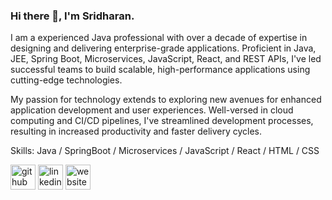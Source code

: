 ### Hi there 👋, I'm Sridharan.
I am a experienced Java professional with over a decade of expertise in designing and delivering enterprise-grade applications. Proficient in Java, JEE, Spring Boot, Microservices, JavaScript, React, and REST APIs, I've led successful teams to build scalable, high-performance applications using cutting-edge technologies. 

My passion for technology extends to exploring new avenues for enhanced application development and user experiences. Well-versed in cloud computing and CI/CD pipelines, I've streamlined development processes, resulting in increased productivity and faster delivery cycles. 


Skills: Java / SpringBoot / Microservices / JavaScript / React / HTML / CSS



[<img src='https://cdn.jsdelivr.net/npm/simple-icons@3.0.1/icons/github.svg' alt='github' height='40'>](https://github.com/sridharmayan)  [<img src='https://cdn.jsdelivr.net/npm/simple-icons@3.0.1/icons/linkedin.svg' alt='linkedin' height='40'>](https://www.linkedin.com/in/sridharan-mayakoothan/)  [<img src='https://cdn.jsdelivr.net/npm/simple-icons@3.0.1/icons/icloud.svg' alt='website' height='40'>](https://www.linkedin.com/in/sridharan-mayakoothan/)  



<!--
**sridharmayan/sridharmayan** is a ✨ _special_ ✨ repository because its `README.md` (this file) appears on your GitHub profile.

Here are some ideas to get you started:

- 🔭 I’m currently working on ...
- 🌱 I’m currently learning ...
- 👯 I’m looking to collaborate on ...
- 🤔 I’m looking for help with ...
- 💬 Ask me about ...
- 📫 How to reach me: ...
- 😄 Pronouns: ...
- ⚡ Fun fact: ...
-->
